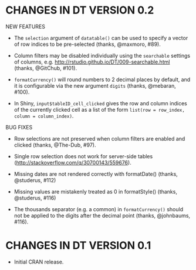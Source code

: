 # CHANGES IN DT VERSION 0.2

NEW FEATURES

- The `selection` argument of `datatable()` can be used to specify a vector of row indices to be pre-selected (thanks, @maxmoro, #89).

- Column filters may be disabled individually using the `searchable` settings of columns, e.g. http://rstudio.github.io/DT/009-searchable.html (thanks, @GitChub, #101).

- `formatCurrency()` will round numbers to 2 decimal places by default, and it is configurable via the new argument `digits` (thanks, @mebaran, #100).

- In Shiny, `input$tableID_cell_clicked` gives the row and column indices of the currently clicked cell as a list of the form `list(row = row_index, column = column_index)`.

BUG FIXES

- Row selections are not preserved when column filters are enabled and clicked (thanks, @The-Dub, #97).

- Single row selection does not work for server-side tables (http://stackoverflow.com/q/30700143/559676).

- Missing dates are not rendered correctly with formatDate() (thanks, @studerus, #112)

- Missing values are mistakenly treated as 0 in formatStyle() (thanks, @studerus, #116)

- The thousands separator (e.g. a common) in `formatCurrency()` should not be applied to the digits after the decimal point (thanks, @johnbaums, #116).

# CHANGES IN DT VERSION 0.1

- Initial CRAN release.
